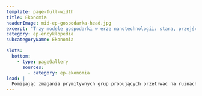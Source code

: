 ```yaml
---
template: page-full-width
title: Ekonomia
headerImage: mid-ep-gospodarka-head.jpg
excerpt: "Trzy modele gospodarki w erze nanotechnologii: stara, przejściowa i nowa"
category: ep-encyklopedia
subcategoryName: Ekonomia

slots:
  bottom:
    - type: pageGallery
      sources:
        - category: ep-ekonomia
lead: |
  Pomijając zmagania prymitywnych grup próbujących przetrwać na ruinach Ziemi, cała transludzkość ma przynajmniej częściowy dostęp do cudów nanotechnologii. Ten dostęp jest jednak wysoce zróżnicowany, a korzyści ekonomiczne, jakie z niego wynikają, można podzielić na trzy szerokie kategorie — starą gospodarkę, gospodarkę przejściową oraz nową gospodarkę.
---
```

